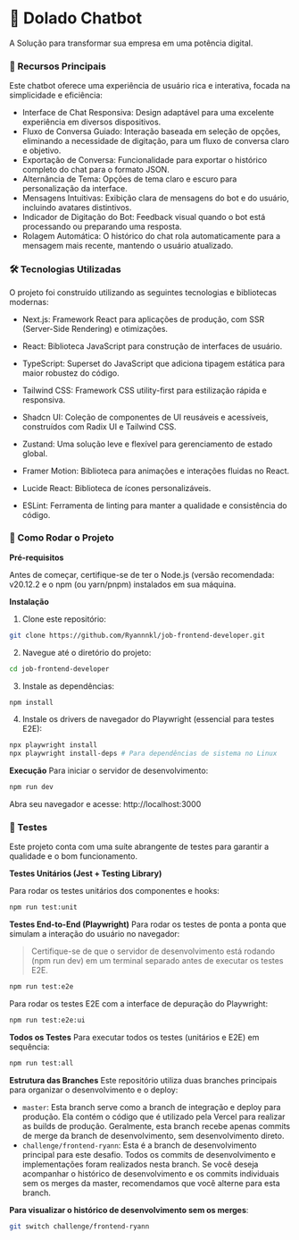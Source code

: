 # 🚀 Dolado Chatbot

A Solução para transformar sua empresa em uma potência digital.

### 🌟 Recursos Principais

Este chatbot oferece uma experiência de usuário rica e interativa, focada na simplicidade e eficiência:

- Interface de Chat Responsiva: Design adaptável para uma excelente experiência em diversos dispositivos.
- Fluxo de Conversa Guiado: Interação baseada em seleção de opções, eliminando a necessidade de digitação, para um fluxo de conversa claro e objetivo.
- Exportação de Conversa: Funcionalidade para exportar o histórico completo do chat para o formato JSON.
- Alternância de Tema: Opções de tema claro e escuro para personalização da interface.
- Mensagens Intuitivas: Exibição clara de mensagens do bot e do usuário, incluindo avatares distintivos.
- Indicador de Digitação do Bot: Feedback visual quando o bot está processando ou preparando uma resposta.
- Rolagem Automática: O histórico do chat rola automaticamente para a mensagem mais recente, mantendo o usuário atualizado.

### 🛠️ Tecnologias Utilizadas

O projeto foi construído utilizando as seguintes tecnologias e bibliotecas modernas:

- Next.js: Framework React para aplicações de produção, com SSR (Server-Side Rendering) e otimizações.

- React: Biblioteca JavaScript para construção de interfaces de usuário.

- TypeScript: Superset do JavaScript que adiciona tipagem estática para maior robustez do código.

- Tailwind CSS: Framework CSS utility-first para estilização rápida e responsiva.

- Shadcn UI: Coleção de componentes de UI reusáveis e acessíveis, construídos com Radix UI e Tailwind CSS.

- Zustand: Uma solução leve e flexível para gerenciamento de estado global.

- Framer Motion: Biblioteca para animações e interações fluidas no React.

- Lucide React: Biblioteca de ícones personalizáveis.

- ESLint: Ferramenta de linting para manter a qualidade e consistência do código.

### 🚀 Como Rodar o Projeto

**Pré-requisitos**

Antes de começar, certifique-se de ter o Node.js (versão recomendada: v20.12.2 e o npm (ou yarn/pnpm) instalados em sua máquina.

**Instalação**

1. Clone este repositório:

```bash
git clone https://github.com/Ryannnkl/job-frontend-developer.git
```

2. Navegue até o diretório do projeto:

```bash
cd job-frontend-developer
```

3. Instale as dependências:

```bash
npm install
```

4. Instale os drivers de navegador do Playwright (essencial para testes E2E):

```bash
npx playwright install
npx playwright install-deps # Para dependências de sistema no Linux
```

**Execução**
Para iniciar o servidor de desenvolvimento:

```bash
npm run dev
```

Abra seu navegador e acesse: http://localhost:3000

### 🧪 Testes

Este projeto conta com uma suíte abrangente de testes para garantir a qualidade e o bom funcionamento.

**Testes Unitários (Jest + Testing Library)**

Para rodar os testes unitários dos componentes e hooks:

```bash
npm run test:unit
```

**Testes End-to-End (Playwright)**
Para rodar os testes de ponta a ponta que simulam a interação do usuário no navegador:

> Certifique-se de que o servidor de desenvolvimento está rodando (npm run dev) em um terminal separado antes de executar os testes E2E.

```bash
npm run test:e2e
```

Para rodar os testes E2E com a interface de depuração do Playwright:

```bash
npm run test:e2e:ui
```

**Todos os Testes**
Para executar todos os testes (unitários e E2E) em sequência:

```bash
npm run test:all
```

**Estrutura das Branches**
Este repositório utiliza duas branches principais para organizar o desenvolvimento e o deploy:
- ``master``: Esta branch serve como a branch de integração e deploy para produção. Ela contém o código que é utilizado pela Vercel para realizar as builds de produção. Geralmente, esta branch recebe apenas commits de merge da branch de desenvolvimento, sem desenvolvimento direto.
- ``challenge/frontend-ryann``: Esta é a branch de desenvolvimento principal para este desafio. Todos os commits de desenvolvimento e implementações foram realizados nesta branch. Se você deseja acompanhar o histórico de desenvolvimento e os commits individuais sem os merges da master, recomendamos que você alterne para esta branch.

**Para visualizar o histórico de desenvolvimento sem os merges**:

```bash
git switch challenge/frontend-ryann
```
